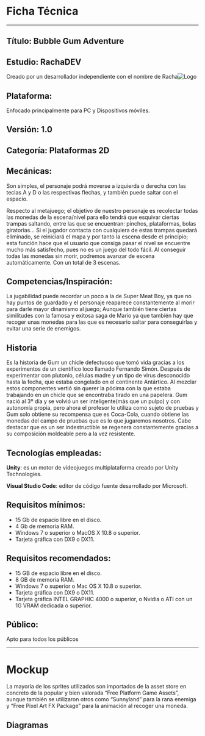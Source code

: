 # Ficha Técnica
***

##  Título: Bubble Gum Adventure

## Estudio: RachaDEV
 Creado por un desarrollador independiente con el nombre de Racha![Logo](https://iconape.com/wp-content/files/wp/260029/png/260029.png) 

## Plataforma: 
Enfocado principalmente para PC y Dispositivos móviles.

## Versión: 1.0

## Categoría: Plataformas 2D

## Mecánicas: 
Son simples, el personaje podrá moverse a izquierda o derecha con las teclas A y D o las respectivas flechas, y también puede saltar con el espacio.

Respecto al metajuego; el objetivo de nuestro personaje es recolectar todas las monedas de la escena/nivel para ello tendrá que esquivar ciertas trampas saltando, entre las que se encuentran:  pinchos, plataformas, bolas giratorias…
Si el jugador contacta con cualquiera de estas trampas quedará eliminado, se reiniciará el mapa y por tanto la escena desde el principio; esta función hace que el usuario que  consiga pasar el nivel se encuentre mucho más satisfecho, pues no es un juego del todo fácil.
Al conseguir todas las monedas sin morir, podremos avanzar de escena automáticamente. Con un total de 3 escenas.

## Competencias/Inspiración:
La jugabilidad puede recordar un poco a la de Super Meat Boy, ya que no hay puntos de guardado y el personaje reaparece constantemente al morir para darle mayor dinamismo al juego; Aunque también tiene ciertas  similitudes  con la famosa y  exitosa saga de Mario ya que también hay que recoger unas monedas para las que es necesario saltar para conseguirlas y evitar una serie de enemigos.

## Historia
Es la historia de Gum un chicle defectuoso que tomó vida gracias a los experimentos de un científico loco llamado Fernando Simón. Después de experimentar con plutonio, células madre y un tipo de virus desconocido hasta la fecha, que estaba congelado en el continente Antártico. Al mezclar estos componentes vertió sin querer la pócima con la que estaba trabajando en un chicle que se encontraba tirado en una papelera. Gum nació al 3º día y se volvió un ser inteligente(más que un pulpo) y con autonomía propia, pero ahora el profesor lo utiliza como sujeto de pruebas y Gum solo obtiene su recompensa que es  Coca-Cola, cuando obtiene las monedas del campo de pruebas que es lo que jugaremos nosotros. Cabe destacar que es un ser indestructible se regenera constantemente gracias a su composición moldeable pero a la vez resistente.

## Tecnologías empleadas:
**Unity**: es un motor de videojuegos multiplataforma creado por Unity Technologies.

**Visual Studio Code**: editor de código fuente desarrollado por Microsoft.

## Requisitos **mínimos**:
- 15 Gb de espacio libre en el disco.
- 4 Gb de memoria RAM.
- Windows 7 o superior o MacOS X 10.8 o superior.
- Tarjeta gráfica con DX9 o DX11.

## Requisitos **recomendados**:
- 15 GB de espacio libre en el disco.
- 8 GB de memoria RAM.
- Windows 7 o superior o Mac OS X 10.8 o superior.
- Tarjeta gráfica con DX9 o DX11.
- Tarjeta gráfica INTEL GRAPHIC 4000 o superior, o Nvidia o ATI con un 1G VRAM dedicada o superior.

## Público: 
Apto para todos los públicos


***

# Mockup

La mayoría de los sprites utilizados son importados de la asset store en concreto de la popular y bien valorada “Free Platform Game Assets”, aunque también se utilizaron otros como “Sunnyland” para la rana enemiga y “Free Pixel Art FX Package” para la animación al recoger una moneda. 


## Diagramas
